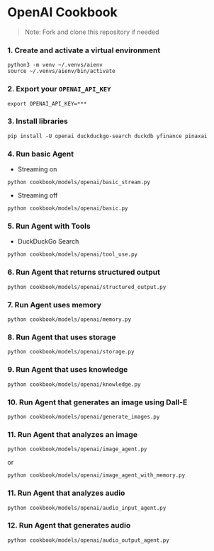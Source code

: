 # OpenAI Cookbook

> Note: Fork and clone this repository if needed

### 1. Create and activate a virtual environment

```shell
python3 -m venv ~/.venvs/aienv
source ~/.venvs/aienv/bin/activate
```

### 2. Export your `OPENAI_API_KEY`

```shell
export OPENAI_API_KEY=***
```

### 3. Install libraries

```shell
pip install -U openai duckduckgo-search duckdb yfinance pinaxai
```

### 4. Run basic Agent

- Streaming on

```shell
python cookbook/models/openai/basic_stream.py
```

- Streaming off

```shell
python cookbook/models/openai/basic.py
```

### 5. Run Agent with Tools

- DuckDuckGo Search

```shell
python cookbook/models/openai/tool_use.py
```

### 6. Run Agent that returns structured output

```shell
python cookbook/models/openai/structured_output.py
```

### 7. Run Agent uses memory

```shell
python cookbook/models/openai/memory.py
```

### 8. Run Agent that uses storage

```shell
python cookbook/models/openai/storage.py
```

### 9. Run Agent that uses knowledge

```shell
python cookbook/models/openai/knowledge.py
```

### 10. Run Agent that generates an image using Dall-E

```shell
python cookbook/models/openai/generate_images.py
```

### 11. Run Agent that analyzes an image

```shell
python cookbook/models/openai/image_agent.py
```

or

```shell
python cookbook/models/openai/image_agent_with_memory.py
```

### 11. Run Agent that analyzes audio

```shell
python cookbook/models/openai/audio_input_agent.py
```

### 12. Run Agent that generates audio

```shell
python cookbook/models/openai/audio_output_agent.py
```
